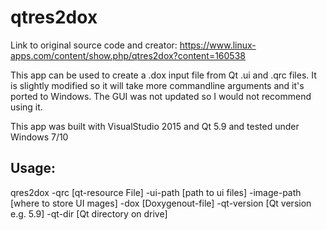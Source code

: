 # qtres2dox

Link to original source code and creator: https://www.linux-apps.com/content/show.php/qtres2dox?content=160538

This app can be used to create a .dox input file from Qt .ui and .qrc files.
It is slightly modified so it will take more commandline arguments and it's ported to Windows.
The GUI was not updated so I would not recommend using it.

This app was built with VisualStudio 2015 and Qt 5.9 and tested under Windows 7/10


## Usage:
qres2dox -qrc [qt-resource File] -ui-path [path to ui files] -image-path [where to store UI mages] -dox [Doxygenout-file] -qt-version [Qt version e.g. 5.9] -qt-dir [Qt directory on drive]
